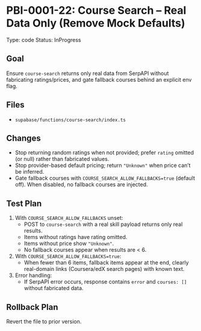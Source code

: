 # PBI-0001-22: Course Search – Real Data Only (Remove Mock Defaults)

Type: code
Status: InProgress

## Goal
Ensure `course-search` returns only real data from SerpAPI without fabricating ratings/prices, and gate fallback courses behind an explicit env flag.

## Files
- `supabase/functions/course-search/index.ts`

## Changes
- Stop returning random ratings when not provided; prefer `rating` omitted (or null) rather than fabricated values.
- Stop provider-based default pricing; return `"Unknown"` when price can’t be inferred.
- Gate fallback courses with `COURSE_SEARCH_ALLOW_FALLBACKS=true` (default off). When disabled, no fallback courses are injected.

## Test Plan
1. With `COURSE_SEARCH_ALLOW_FALLBACKS` unset:
   - POST to `course-search` with a real skill payload returns only real results.
   - Items without ratings have rating omitted.
   - Items without price show `"Unknown"`.
   - No fallback courses appear when results are < 6.
2. With `COURSE_SEARCH_ALLOW_FALLBACKS=true`:
   - When fewer than 6 items, fallback items appear at the end, clearly real-domain links (Coursera/edX search pages) with known text.
3. Error handling:
   - If SerpAPI error occurs, response contains `error` and `courses: []` without fabricated data.

## Rollback Plan
Revert the file to prior version.
